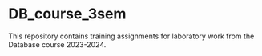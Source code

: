 # DB_course_3sem
This repository contains training assignments for laboratory work from the Database course 2023-2024.
